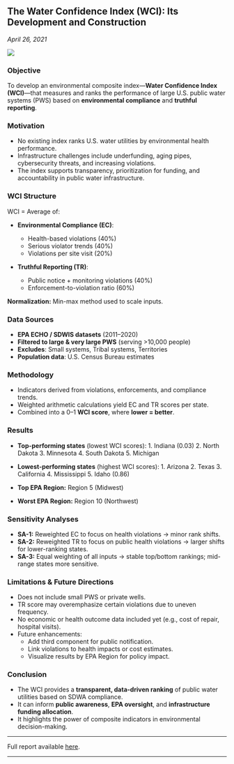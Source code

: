 
## The Water Confidence Index (WCI): Its Development and Construction
*April 26, 2021*

![](https://upload.wikimedia.org/wikipedia/commons/9/96/Iowa_-_American_Water_-_Davenport_Water_Tower_%2824259031639%29.jpg)


### Objective
To develop an environmental composite index—**Water Confidence Index (WCI)**—that measures and ranks the performance of large U.S. public water systems (PWS) based on **environmental compliance** and **truthful reporting**.


### Motivation

- No existing index ranks U.S. water utilities by environmental health performance.
- Infrastructure challenges include underfunding, aging pipes, cybersecurity threats, and increasing violations.
- The index supports transparency, prioritization for funding, and accountability in public water infrastructure.


### WCI Structure

WCI = Average of:
- **Environmental Compliance (EC)**:
  - Health-based violations (40%)
  - Serious violator trends (40%)
  - Violations per site visit (20%)

- **Truthful Reporting (TR)**:
  - Public notice + monitoring violations (40%)
  - Enforcement-to-violation ratio (60%)

**Normalization:** Min-max method used to scale inputs.


### Data Sources

- **EPA ECHO / SDWIS datasets** (2011–2020)
- **Filtered to large & very large PWS** (serving >10,000 people)
- **Excludes**: Small systems, Tribal systems, Territories
- **Population data**: U.S. Census Bureau estimates


### Methodology

- Indicators derived from violations, enforcements, and compliance trends.
- Weighted arithmetic calculations yield EC and TR scores per state.
- Combined into a 0–1 **WCI score**, where **lower = better**.
  

### Results

- **Top-performing states** (lowest WCI scores):
      1. Indiana (0.03)
      2. North Dakota
      3. Minnesota
      4. South Dakota
      5. Michigan

- **Lowest-performing states** (highest WCI scores):
      1.  Arizona
      2.  Texas
      3.  California
      4.  Mississippi
      5.  Idaho (0.86)

- **Top EPA Region:** Region 5 (Midwest)  
- **Worst EPA Region:** Region 10 (Northwest)

### Sensitivity Analyses

- **SA-1:** Reweighted EC to focus on health violations → minor rank shifts.
- **SA-2:** Reweighted TR to focus on public health violations → larger shifts for lower-ranking states.
- **SA-3:** Equal weighting of all inputs → stable top/bottom rankings; mid-range states more sensitive.


### Limitations & Future Directions

- Does not include small PWS or private wells.
- TR score may overemphasize certain violations due to uneven frequency.
- No economic or health outcome data included yet (e.g., cost of repair, hospital visits).
- Future enhancements:
    - Add third component for public notification.
    - Link violations to health impacts or cost estimates.
    - Visualize results by EPA Region for policy impact.

### Conclusion

- The WCI provides a **transparent, data-driven ranking** of public water utilities based on SDWA compliance.
- It can inform **public awareness**, **EPA oversight**, and **infrastructure funding allocation**.
- It highlights the power of composite indicators in environmental decision-making.

---

Full report available [here](assets/samples/Water_Confidence_Index.pdf).

---